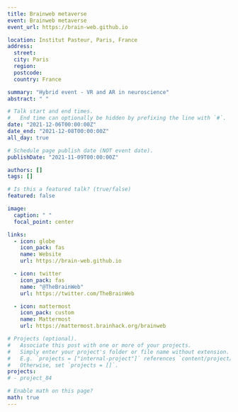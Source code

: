 ```yaml
---
title: Brainweb metaverse
event: Brainweb metaverse
event_url: https://brain-web.github.io

location: Institut Pasteur, Paris, France
address:
  street:
  city: Paris
  region:
  postcode:
  country: France

summary: "Hybrid event - VR and AR in neuroscience"
abstract: " "

# Talk start and end times.
#   End time can optionally be hidden by prefixing the line with `#`.
date: "2021-12-06T00:00:00Z"
date_end: "2021-12-08T00:00:00Z"
all_day: true

# Schedule page publish date (NOT event date).
publishDate: "2021-11-09T00:00:00Z"

authors: []
tags: []

# Is this a featured talk? (true/false)
featured: false

image:
  caption: " "
  focal_point: center

links:
  - icon: globe
    icon_pack: fas
    name: Website
    url: https://brain-web.github.io

  - icon: twitter
    icon_pack: fas
    name: "@TheBrainWeb"
    url: https://twitter.com/TheBrainWeb

  - icon: mattermost
    icon_pack: custom
    name: Mattermost
    url: https://mattermost.brainhack.org/brainweb

# Projects (optional).
#   Associate this post with one or more of your projects.
#   Simply enter your project's folder or file name without extension.
#   E.g. `projects = ["internal-project"]` references `content/project/deep-learning/index.md`.
#   Otherwise, set `projects = []`.
projects:
# - project_84

# Enable math on this page?
math: true
---
```

